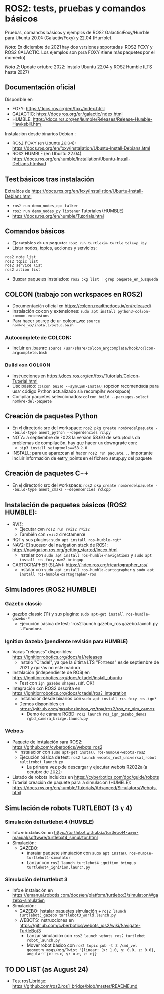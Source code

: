 # ROS2: tests, pruebas y comandos básicos
Pruebas, comandos básicos y ejemplos de ROS2 Galactic/Foxy/Humble para Ubuntu 20.04 (Galactic/Foxy) y 22.04 (Humble). 

*Nota*: En diciembre de 2021 hay dos versiones soportadas: ROS2 FOXY y ROS2 GALACTIC. Los ejemplos son para FOXY (tiene más paquetes por el momento)

*Nota 2*: Update octubre 2022: instalo Ubuntu 22.04 y ROS2 Humble (LTS hasta 2027)

## Documentación oficial
Disponible en
- FOXY: https://docs.ros.org/en/foxy/index.html
- GALACTIC: https://docs.ros.org/en/galactic/index.html
- HUMBLE: https://docs.ros.org/en/humble/Releases/Release-Humble-Hawksbill.html

Instalación desde binarios Debian :
- ROS2 FOXY (en Ubuntu 20.04): https://docs.ros.org/en/foxy/Installation/Ubuntu-Install-Debians.html
- ROS2 HUMBLE (en Ubuntu 22.04): https://docs.ros.org/en/humble/Installation/Ubuntu-Install-Debians.htmlsud

## Test básicos tras instalación
Extraídos de https://docs.ros.org/en/foxy/Installation/Ubuntu-Install-Debians.html
- `ros2 run demo_nodes_cpp talker`
- `ros2 run demo_nodes_py listener`
Tutoriales (HUMBLE)
- https://docs.ros.org/en/humble/Tutorials.html
## Comandos básicos
- Ejecutables de un paquete:  `ros2 run turtlesim turtle_teleop_key`
- Listar nodos, topics, acciones y servicios:
```
ros2 node list
ros2 topic list
ros2 service list
ros2 action list
```
- Buscar paquetes instalados: `ros2 pkg list | grep paquete_en_busqueda`

## COLCON (trabajo con workspaces en ROS2)
- Documentación oficial en https://colcon.readthedocs.io/en/released/
- Instalación colcon y extensiones: `sudo apt install python3-colcon-common-extensions`
- Para hacer source de un colcon_ws: `source nombre_ws/install/setup.bash`
### Autocomplete de COLCON:
- Incluir en .bashrc `source /usr/share/colcon_argcomplete/hook/colcon-argcomplete.bash`
### Build con COLCON
- Instrucciones en https://docs.ros.org/en/foxy/Tutorials/Colcon-Tutorial.html
- Uso básico: `colcon build --symlink-install` (opción recomendada para usar código Python actualizado sin recompilar workspace)
- Compilar paquetes seleccionados: `colcon build --packages-select nombre-del-paquete`

## Creación de paquetes Python
- En el directorio src del workspace: `ros2 pkg create nombredelpaquete --build-type ament_python --dependencies rclpy`
- NOTA: a septiembre de 2023 la versión 58.6.0 de setuptools da problemas de compilación, hay que hacer un downgrade con:
    - `pip3 install setuptools==58.2.0`
- INSTALL: para ue aparezcan al hacer `ros2 run paquete...` importante incluir información de entry_points en el fichero setup.py del paquete
 
## Creación de paquetes C++
- En el directorio src del workspace: `ros2 pkg create nombredelpaquete --build-type ament_cmake --dependencies rclcpp`

## Instalación de paquetes básicos (ROS2 HUMBLE):
- RVIZ:
    - Ejecutar con `ros2 run rviz2 rviz2`
    - También con `rviz2` directamente
- RQT y sus plugins: `sudo apt install ros-humble-rqt*`
- NAV2: El sucesor del navigation stack de ROS1: https://navigation.ros.org/getting_started/index.html
    - Instalar con `sudo apt install ros-humble-navigation2` y `sudo apt install ros-foxy-nav2-bringup`
- CARTOGRAPHER (SLAM): https://index.ros.org/r/cartographer_ros/
    - Instalar con `sudo apt install ros-humble-cartographer` y `sudo apt install ros-humble-cartographer-ros`  

## Simuladores (ROS2 HUMBLE)
### Gazebo classic
- gazebo classic (11) y sus plugins: `sudo apt-get install ros-humble-gazebo-*`
    - Ejecución básica de test: ´ros2 launch gazebo_ros gazebo.launch.py´. Funciona
### Ignition Gazebo (pendiente revisión para HUMBLE)
- Varias "releases" disponibles: https://ignitionrobotics.org/docs/all/releases
    - Instalo "Citadel", ya que la última LTS "Fortress" es de septiembre de 2021 y quizás no esté madura
- Instalación (independiente de ROS) en https://ignitionrobotics.org/docs/citadel/install_ubuntu
    - Test con `ign gazebo shapes.sdf`. OK!
- Integración con ROS2 descrita en https://ignitionrobotics.org/docs/citadel/ros2_integration 
    - Instalación desde binarios con `sudo apt install ros-foxy-ros-ign*`
    - Demos disponibles en https://github.com/gazebosim/ros_gz/tree/ros2/ros_gz_sim_demos 
       - Demo de cámara RGBD: `ros2 launch ros_ign_gazebo_demos rgbd_camera_bridge.launch.py`    
### Webots
- Paquete de instalación para ROS2: https://github.com/cyberbotics/webots_ros2
    - Instalación con `sudo apt-get install ros-humble-webots-ros2`
    - Ejecución básica de test: `ros2 launch webots_ros2_universal_robot multirobot_launch.py`
        - La primera vez pide descargar y ejecutar webots R2022a (a octubre de 2022)
- Listado de robots incluidos en https://cyberbotics.com/doc/guide/robots 
- Tutorial creación de paquete para la simulacion (HUMBLE): https://docs.ros.org/en/humble/Tutorials/Advanced/Simulators/Webots.html

## Simulación de robots TURTLEBOT (3 y 4)
### Simulación del turtlebot 4 (HUMBLE)
- Info e instalación en https://turtlebot.github.io/turtlebot4-user-manual/software/turtlebot4_simulator.html
- Simulación: 
    - GAZEBO:
        - Instalar paquete simulación con `sudo apt install ros-humble-turtlebot4-simulator`
        - Lanzar con `ros2 launch turtlebot4_ignition_bringup turtlebot4_ignition.launch.py`

### Simulación del turtlebot 3
- Info e instalación en https://emanual.robotis.com/docs/en/platform/turtlebot3/simulation/#gazebo-simulation
- Simulación: 
    - GAZEBO: Instalar paquetes simulación + `ros2 launch turtlebot3_gazebo turtlebot3_world.launch.py`
    - WEBOTS: Instrucciones en https://github.com/cyberbotics/webots_ros2/wiki/Navigate-TurtleBot3
        - Lanzar simulación con `ros2 launch webots_ros2_turtlebot robot_launch.py`
        - Mover robot básico con `ros2 topic pub -t 3 /cmd_vel geometry_msgs/msg/Twist '{linear: {x: 1.0, y: 0.0, z: 0.0}, angular: {x: 0.0, y: 0.0, z: 0}}`

## TO DO LIST (as August 24)
- Test ros1_bridge: https://github.com/ros2/ros1_bridge/blob/master/README.md
